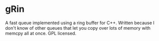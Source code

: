 gRin
====

A fast queue implemented using a ring buffer for C++. Written because I don't know of other queues that let you copy over lots of memory with memcpy all at once. GPL licensed.
